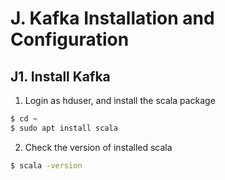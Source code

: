 # J. Kafka Installation and Configuration

## J1. Install Kafka
1.	Login as hduser, and install the scala package
~~~bash
$ cd ~
$ sudo apt install scala
~~~

2.	Check the version of installed scala
~~~bash
$ scala -version
~~~
